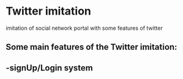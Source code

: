 # Twitter imitation
imitation of social network portal with some features of twitter

## Some main features of the Twitter imitation:
-signUp/Login system
- 
